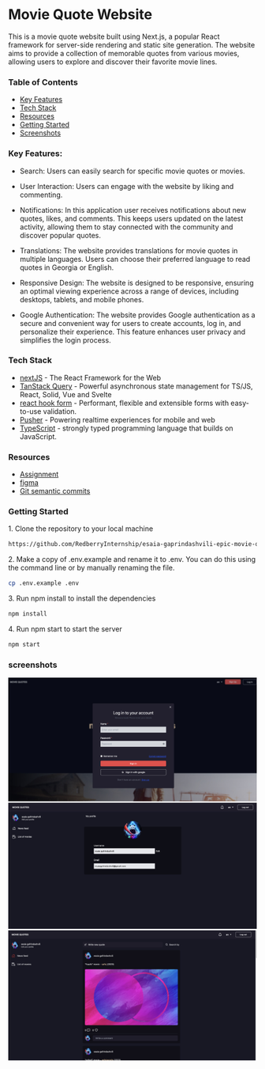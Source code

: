 # Movie Quote Website

This is a movie quote website built using Next.js, a popular React framework for server-side rendering and static site generation. The website aims to provide a collection of memorable quotes from various movies, allowing users to explore and discover their favorite movie lines.

### Table of Contents

- [Key Features](#Key-Features)
- [Tech Stack](#tech-stack)
- [Resources](#resources)
- [Getting Started](#getting-started)
- [Screenshots](#screenshots)

### Key Features:

- Search: Users can easily search for specific movie quotes or movies.

- User Interaction: Users can engage with the website by liking and commenting.

- Notifications: In this application user receives notifications about new quotes, likes, and comments. This keeps users updated on the latest activity, allowing them to stay connected with the community and discover popular quotes.

- Translations: The website provides translations for movie quotes in multiple languages. Users can choose their preferred language to read quotes in Georgia or English.

- Responsive Design: The website is designed to be responsive, ensuring an optimal viewing experience across a range of devices, including desktops, tablets, and mobile phones.

- Google Authentication: The website provides Google authentication as a secure and convenient way for users to create accounts, log in, and personalize their experience. This feature enhances user privacy and simplifies the login process.

### Tech Stack

- [nextJS](https://nextjs.org/) - The React Framework for the Web
- [TanStack Query](https://tanstack.com/query/v3/) - Powerful asynchronous state management for TS/JS, React, Solid, Vue and Svelte
- [react hook form](https://react-hook-form.com/) - Performant, flexible and extensible forms with easy-to-use validation.
- [Pusher](https://pusher.com/) - Powering realtime experiences for mobile and web
- [TypeScript](https://www.typescriptlang.org/) - strongly typed programming language that builds on JavaScript.

### Resources

- [Assignment](https://redberry.gitbook.io/assignment-iv-movie-quotes-1/)
- [figma](https://www.figma.com/file/5uMXCg3itJwpzh9cVIK3hA/Movie-Quotes-Bootcamp-assignment?type=design&node-id=0-1&mode=design)
- [Git semantic commits](https://redberry.gitbook.io/resources/other/git-is-semantikuri-komitebi)

### Getting Started

1\. Clone the repository to your local machine

```sh
https://github.com/RedberryInternship/esaia-gaprindashvili-epic-movie-quotes-front.git
```

2\. Make a copy of .env.example and rename it to .env. You can do this using the command line or by manually renaming the file.

```sh
cp .env.example .env
```

3\. Run npm install to install the dependencies

```sh
npm install
```

4\. Run npm start to start the server

```sh
npm start
```

### screenshots

![App Screenshot](/readme/login.jpg)
![App Screenshot](/readme/profile.jpg)
![App Screenshot](/readme/home.jpg)
